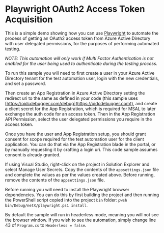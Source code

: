 # Playwright OAuth2 Access Token Acquisition

This is a simple demo showing how you can use [Playwright](https://playwright.dev/) to automate the process of getting an OAuth2 access token from Azure Active Directory with user delegated permissions, for the purposes of performing automated testing.

*NOTE: This automation will only work if Multi Factor Authentication is not enabled for the user being used to authenticate during the testing process.*

To run this sample you will need to first create a user in your Azure Active Directory tenant for the test automation user, login with the new credentials, and set a password.

Then create an App Registration in Azure Active Directory setting the redirect uri to the same as defined in your code (this sample uses [https://oidcdebugger.com/debug](https://oidcdebugger.com)), and create a client secret for the App Registration, which is required for MSAL to later exchange the auth code for an access token. Then in the App Registration API Permission, select the user delegated permissions you require in the access token.

Once you have the user and App Registration setup, you should grant consent for scope required for the test automation user for the client application. You can do that via the App Registration blade in the portal, or by manually requesting it by crafting a login uri. This code sample assumes consent is already granted.

If using Visual Studio, right-click on the project in Solution Explorer and select Manage User Secrets. Copy the contents of the `appsettings.json` file and complete the values as per the values created above. Before running, remove the contents of the `appsettings.json` file.

Before running you will need to install the Playwright browser dependencies. You can do this by first building the project and then running the PowerShell script copied into the project `bin` folder: `pwsh bin/Debug/netX/playwright.ps1 install`.

By default the sample will run in headerless mode, meaning you will not see the browser window. If you wish to see the automation, simply change line 43 of `Program.cs` to `Headerless = false`.
